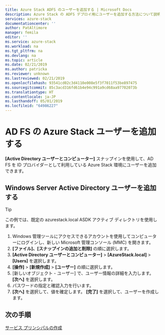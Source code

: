 ```yaml
---
title: Azure Stack ADFS のユーザーを追加する | Microsoft Docs
description: Azure Stack の ADFS デプロイ用にユーザーを追加する方法について説明します
services: azure-stack
documentationcenter: ''
author: PatAltimore
manager: femila
editor: ''
ms.service: azure-stack
ms.workload: na
ms.tgt_pltfrm: na
ms.devlang: na
ms.topic: article
ms.date: 02/21/2019
ms.author: patricka
ms.reviewer: unknown
ms.lastreviewed: 02/21/2019
ms.openlocfilehash: 93541cd02c3d4110e008e5f3f7011f53be897475
ms.sourcegitcommit: 85c3acd316fd61b4e94c991a9cd68aa97702073b
ms.translationtype: HT
ms.contentlocale: ja-JP
ms.lasthandoff: 05/01/2019
ms.locfileid: "64986227"
---
```

# <a name="add-azure-stack-users-in-ad-fs"></a>AD FS の Azure Stack ユーザーを追加する
**[Active Directory ユーザーとコンピューター]** スナップインを使用して、AD FS を ID プロバイダーとして利用している Azure Stack 環境にユーザーを追加できます。

## <a name="add-windows-server-active-directory-users"></a>Windows Server Active Directory ユーザーを追加する
> [!TIP]
> この例では、既定の azurestack.local ASDK アクティブ ディレクトリを使用します。 

1. Windows 管理ツールにアクセスできるアカウントを使用してコンピューターにログインし、新しい Microsoft 管理コンソール (MMC) を開きます。
2. **[ファイル]、[スナップインの追加と削除]** の順に選択します。
3. **[Active Directory ユーザーとコンピューター]** > **[AzureStack.local]** > **[Users]** を選択します。
4. **[操作]** > **[新規作成]** > **[ユーザー]** の順に選択します。
5. [新しいオブジェクト - ユーザー] で、ユーザー情報の詳細を入力します。 **[次へ]** を選択します。
6. パスワードの指定と確認入力を行います。
7. **[次へ]** を選択して、値を確定します。 **[完了]** を選択して、ユーザーを作成します。


## <a name="next-steps"></a>次の手順
[サービス プリンシパルの作成](azure-stack-create-service-principals.md)